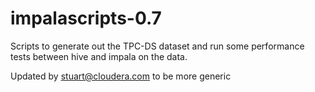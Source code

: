 impalascripts-0.7
=================

Scripts to generate out the TPC-DS dataset and run some performance tests between hive and impala on the data. 

Updated by stuart@cloudera.com to be more generic
